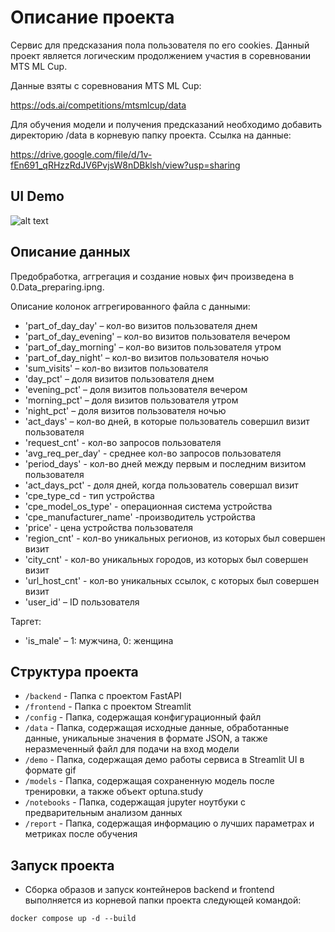 # Описание проекта
Сервис для предсказания пола пользователя по его cookies. 
Данный проект является логическим продолжением участия в соревновании MTS ML Cup.

Данные взяты с соревнования MTS ML Cup:

https://ods.ai/competitions/mtsmlcup/data

Для обучения модели и получения предсказаний необходимо добавить директорию /data в корневую папку проекта. 
Ссылка на данные:

https://drive.google.com/file/d/1v-fEn691_qRHzzRdJV6PvjsW8nDBklsh/view?usp=sharing

## UI Demo
![alt text](demo/demo.gif?raw=true)

## Описание данных
Предобработка, аггрегация и создание новых фич произведена в 0.Data_preparing.ipng.

Описание колонок аггрегированного файла с данными:
* 'part_of_day_day' – кол-во визитов пользователя днем
* 'part_of_day_evening' – кол-во визитов пользователя вечером
* 'part_of_day_morning' – кол-во визитов пользователя утром
* 'part_of_day_night' – кол-во визитов пользователя ночью
* 'sum_visits' – кол-во визитов пользователя
* 'day_pct' – доля визитов пользователя днем
* 'evening_pct' – доля визитов пользователя вечером
* 'morning_pct' – доля визитов пользователя утром
* 'night_pct' – доля визитов пользователя ночью
* 'act_days' – кол-во дней, в которые пользователь совершил визит пользователя
* 'request_cnt' - кол-во запросов пользователя
* 'avg_req_per_day' - среднее кол-во запросов пользователя
* 'period_days' - кол-во дней между первым и последним визитом пользователя
* 'act_days_pct' - доля дней, когда пользователь совершал визит
* 'cpe_type_cd - тип устройства
* 'cpe_model_os_type' - операционная система устройства
* 'cpe_manufacturer_name' -производитель устройства
* 'price' - цена устройства пользователя
* 'region_cnt' - кол-во уникальных регионов, из которых был совершен визит
* 'city_cnt' - кол-во уникальных городов, из которых был совершен визит
* 'url_host_cnt' - кол-во уникальных ссылок, с которых был совершен визит
* 'user_id' – ID пользователя

Таргет:
* 'is_male' – 1: мужчина, 0: женщина

## Структура проекта
- `/backend` - Папка с проектом FastAPI
- `/frontend` - Папка с проектом Streamlit
- `/config` - Папка, содержащая конфигурационный файл
- `/data` - Папка, содержащая исходные данные, обработанные данные, уникальные значения в формате JSON, 
а также неразмеченный файл для подачи на вход модели
- `/demo` - Папка, содержащая демо работы сервиса в Streamlit UI в формате gif
- `/models` - Папка, содержащая сохраненную модель после тренировки, а также объект optuna.study
- `/notebooks` - Папка, содержащая jupyter ноутбуки с предварительным анализом данных
- `/report` - Папка, содержащая информацию о лучших параметрах и метриках после обучения

## Запуск проекта
- Сборка образов и запуск контейнеров backend и frontend выполняется из корневой папки проекта следующей командой:

`docker compose up -d --build`